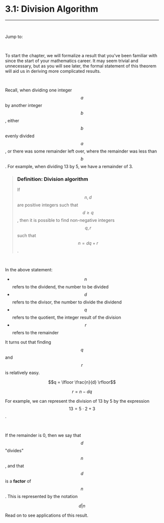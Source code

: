 <title>3.1: Division Algorithm – Number Theory</title>

# 3.1: Division Algorithm
---

<br>

Jump to:


<br>

To start the chapter, we will formalize a result that you've been familiar with since the start of your mathematics career. It may seem trivial and unnecessary, but as you will see later, the formal statement of this theorem will aid us in deriving more complicated results.

<br>

Recall, when dividing one integer $$a$$ by another integer $$b$$, either $$b$$ evenly divided $$a$$, or there was some remainder left over, where the remainder was less than $$b$$. For example, when dividing 13 by 5, we have a remainder of 3.

<a name='statement'>

> ### Definition: **Division algorithm** </a>
> If $$n, d$$ are positive integers such that $$d \geq q$$, then it is possible to find non-negative integers $$q, r$$ such that 
> $$n = dq + r$$.

<br>

In the above statement:
- $$n$$ refers to the dividend, the number to be divided
- $$d$$ refers to the divisor, the number to divide the dividend
- $$q$$ refers to the quotient, the integer result of the division
- $$r$$ refers to the remainder


It turns out that finding $$q$$ and $$r$$ is relatively easy.

<div align=center>

$$q = \lfloor \frac{n}{d} \rfloor$$

$$r = n - dq$$

</div>

For example, we can represent the division of 13 by 5 by the expression $$13 = 5 \cdot 2 + 3$$.

<br>

If the remainder is 0, then we say that $$d$$ "divides" $$n$$, and that $$d$$ is a **factor** of $$n$$. This is represented by the notation 

<div align=center>

$$d \big| n$$

</div>

Read on to see applications of this result.
